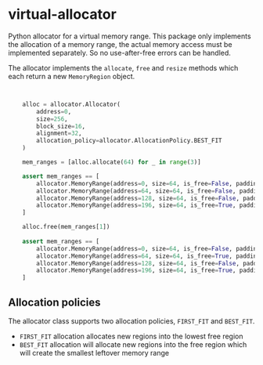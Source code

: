 # virtual-allocator

Python allocator for a virtual memory range. This package only implements the allocation of a memory range,
the actual memory access must be implemented separately. So no use-after-free errors can be handled.

The allocator implements the `allocate`, `free` and `resize` methods which each return a new `MemoryRegion` object.

``` python


    alloc = allocator.Allocator(
        address=0,
        size=256,
        block_size=16,
        alignment=32,
        allocation_policy=allocator.AllocationPolicy.BEST_FIT
    )

    mem_ranges = [alloc.allocate(64) for _ in range(3)]

    assert mem_ranges == [
        allocator.MemoryRange(address=0, size=64, is_free=False, padding=0),
        allocator.MemoryRange(address=64, size=64, is_free=False, padding=0),
        allocator.MemoryRange(address=128, size=64, is_free=False, padding=0),
        allocator.MemoryRange(address=196, size=64, is_free=True, padding=0),
    ]

    alloc.free(mem_ranges[1])
    
    assert mem_ranges == [
        allocator.MemoryRange(address=0, size=64, is_free=False, padding=0),
        allocator.MemoryRange(address=64, size=64, is_free=True, padding=0),
        allocator.MemoryRange(address=128, size=64, is_free=False, padding=0),
        allocator.MemoryRange(address=196, size=64, is_free=True, padding=0),
    ]
```

## Allocation policies

The allocator class supports two allocation policies, `FIRST_FIT` and `BEST_FIT`.

* `FIRST_FIT` allocation allocates new regions into the lowest free region
* `BEST_FIT` allocation will allocate new regions into the free region which will create the smallest leftover memory
  range
